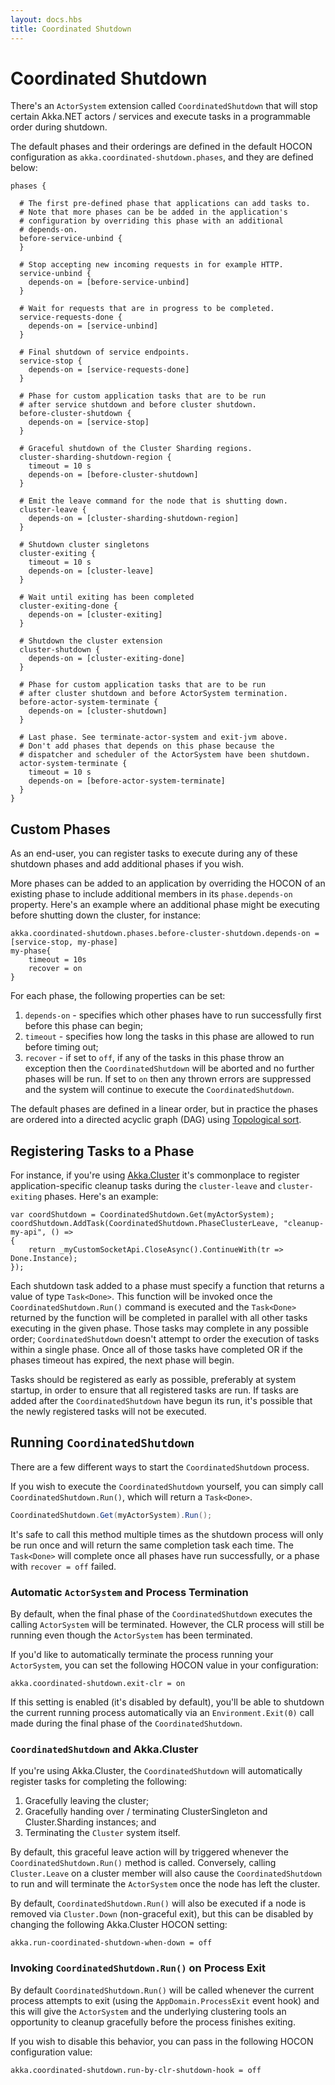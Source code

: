 ```yaml
---
layout: docs.hbs
title: Coordinated Shutdown
---
```


# Coordinated Shutdown
There's an `ActorSystem` extension called `CoordinatedShutdown` that will stop certain Akka.NET actors / services and execute tasks in a programmable order during shutdown.

The default phases and their orderings are defined in the default HOCON configuration as `akka.coordinated-shutdown.phases`, and they are defined below:

```
phases {

  # The first pre-defined phase that applications can add tasks to.
  # Note that more phases can be be added in the application's
  # configuration by overriding this phase with an additional 
  # depends-on.
  before-service-unbind {
  }

  # Stop accepting new incoming requests in for example HTTP.
  service-unbind {
    depends-on = [before-service-unbind]
  }
  
  # Wait for requests that are in progress to be completed.
  service-requests-done {
    depends-on = [service-unbind]
  }
  
  # Final shutdown of service endpoints.
  service-stop {
    depends-on = [service-requests-done]
  }
  
  # Phase for custom application tasks that are to be run
  # after service shutdown and before cluster shutdown.
  before-cluster-shutdown {
    depends-on = [service-stop]
  }
  
  # Graceful shutdown of the Cluster Sharding regions.
  cluster-sharding-shutdown-region {
    timeout = 10 s
    depends-on = [before-cluster-shutdown]
  }
  
  # Emit the leave command for the node that is shutting down.
  cluster-leave {
    depends-on = [cluster-sharding-shutdown-region]
  }
  
  # Shutdown cluster singletons
  cluster-exiting {
    timeout = 10 s
    depends-on = [cluster-leave]
  }
  
  # Wait until exiting has been completed
  cluster-exiting-done {
    depends-on = [cluster-exiting]
  }
  
  # Shutdown the cluster extension
  cluster-shutdown {
    depends-on = [cluster-exiting-done]
  }
  
  # Phase for custom application tasks that are to be run
  # after cluster shutdown and before ActorSystem termination.
  before-actor-system-terminate {
    depends-on = [cluster-shutdown]
  }
  
  # Last phase. See terminate-actor-system and exit-jvm above.
  # Don't add phases that depends on this phase because the 
  # dispatcher and scheduler of the ActorSystem have been shutdown. 
  actor-system-terminate {
    timeout = 10 s
    depends-on = [before-actor-system-terminate]
  }
}
```

## Custom Phases

As an end-user, you can register tasks to execute during any of these shutdown phases and add additional phases if you wish.

More phases can be added to an application by overriding the HOCON of an existing phase to include additional members in its `phase.depends-on` property. Here's an example where an additional phase might be executing before shutting down the cluster, for instance:

```
akka.coordinated-shutdown.phases.before-cluster-shutdown.depends-on = [service-stop, my-phase]
my-phase{
	timeout = 10s
	recover = on
}
```

For each phase, the following properties can be set:

1. `depends-on` - specifies which other phases have to run successfully first before this phase can begin;
2. `timeout` - specifies how long the tasks in this phase are allowed to run before timing out;
3. `recover` - if set to `off`, if any of the tasks in this phase throw an exception then the `CoordinatedShutdown` will be aborted and no further phases will be run. If set to `on` then any thrown errors are suppressed and the system will continue to execute the `CoordinatedShutdown`.

The default phases are defined in a linear order, but in practice the phases are ordered into a directed acyclic graph (DAG) using [Topological sort](https://en.wikipedia.org/wiki/Topological_sorting).

## Registering Tasks to a Phase

For instance, if you're using [Akka.Cluster](../clustering/cluster-overview) it's commonplace to register application-specific cleanup tasks during the `cluster-leave` and `cluster-exiting` phases. Here's an example:

```
var coordShutdown = CoordinatedShutdown.Get(myActorSystem);
coordShutdown.AddTask(CoordinatedShutdown.PhaseClusterLeave, "cleanup-my-api", () =>
{
	return _myCustomSocketApi.CloseAsync().ContinueWith(tr => Done.Instance);
});
```

Each shutdown task added to a phase must specify a function that returns a value of type `Task<Done>`. This function will be invoked once the `CoordinatedShutdown.Run()` command is executed and the `Task<Done>` returned by the function will be completed in parallel with all other tasks executing in the given phase. Those tasks may complete in any possible order; `CoordinatedShutdown` doesn't attempt to order the execution of tasks within a single phase. Once all of those tasks have completed OR if the phases timeout has expired, the next phase will begin.

Tasks should be registered as early as possible, preferably at system startup, in order to ensure that all registered tasks are run. If tasks are added after the `CoordinatedShutdown` have begun its run, it's possible that the newly registered tasks will not be executed.

## Running `CoordinatedShutdown` 
There are a few different ways to start the `CoordinatedShutdown` process.

If you wish to execute the `CoordinatedShutdown` yourself, you can simply call `CoordinatedShutdown.Run()`, which will return a `Task<Done>`. 

```csharp
CoordinatedShutdown.Get(myActorSystem).Run();
```

It's safe to call this method multiple times as the shutdown process will only be run once and will return the same completion task each time. The `Task<Done>` will complete once all phases have run successfully, or a phase with `recover = off` failed.

### Automatic `ActorSystem` and Process Termination
By default, when the final phase of the `CoordinatedShutdown` executes the calling `ActorSystem` will be terminated. However, the CLR process will still be running even though the `ActorSystem` has been terminated.

If you'd like to automatically terminate the process running your `ActorSystem`, you can set the following HOCON value in your configuration:

```
akka.coordinated-shutdown.exit-clr = on
```

If this setting is enabled (it's disabled by default), you'll be able to shutdown the current running process automatically via an `Environment.Exit(0)` call made during the final phase of the `CoordinatedShutdown`.

### `CoordinatedShutdown` and Akka.Cluster
If you're using Akka.Cluster, the `CoordinatedShutdown` will automatically register tasks for completing the following:

1. Gracefully leaving the cluster;
2. Gracefully handing over / terminating ClusterSingleton and Cluster.Sharding instances; and
3. Terminating the `Cluster` system itself.

By default, this graceful leave action will by triggered whenever the `CoordinatedShutdown.Run()` method is called. Conversely, calling `Cluster.Leave` on a cluster member will also cause the `CoordinatedShutdown` to run and will terminate the `ActorSystem` once the node has left the cluster.

By default, `CoordinatedShutdown.Run()` will also be executed if a node is removed via `Cluster.Down` (non-graceful exit), but this can be disabled by changing the following Akka.Cluster HOCON setting:

```
akka.run-coordinated-shutdown-when-down = off 
```

### Invoking `CoordinatedShutdown.Run()` on Process Exit
By default `CoordinatedShutdown.Run()` will be called whenever the current process attempts to exit (using the `AppDomain.ProcessExit` event hook) and this will give the `ActorSystem` and the underlying clustering tools an opportunity to cleanup gracefully before the process finishes exiting.

If you wish to disable this behavior, you can pass in the following HOCON configuration value:

```
akka.coordinated-shutdown.run-by-clr-shutdown-hook = off
```